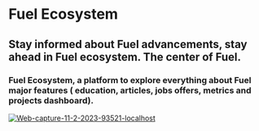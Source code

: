 # Fuel Ecosystem

## Stay informed about Fuel advancements, stay ahead in Fuel ecosystem. The center of Fuel.

### Fuel Ecosystem, a platform to explore everything about Fuel major features ( education, articles, jobs offers, metrics and projects dashboard).

<a href="https://ibb.co/nCf28Bj"><img src="https://i.ibb.co/nCf28Bj/Web-capture-11-2-2023-93521-localhost.jpg" alt="Web-capture-11-2-2023-93521-localhost" border="0"></a>
